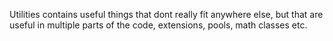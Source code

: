 Utilities contains useful things that dont really fit anywhere else, but that are useful in multiple parts of the code, extensions, pools, math classes etc.